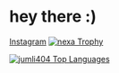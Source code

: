 <link rel="stylesheet" href="https://cdnjs.cloudflare.com/ajax/libs/font-awesome/4.7.0/css/font-awesome.min.css">
<h1>hey there :)  </h1>
<a href="www.instagram.com/nexaquora">Instagram</a>
 <a href="https://github.com/ryo-ma/github-profile-trophy">
    <img src="https://github-profile-trophy.vercel.app/?username=nexaquora" alt="nexa Trophy"/>
<p>
  <img src="https://github-readme-stats.vercel.app/api/top-langs?username=jumli404&show_icons=true&locale=en&layout=compact&theme=dark" alt="jumli404 Top Languages" />
</p>
